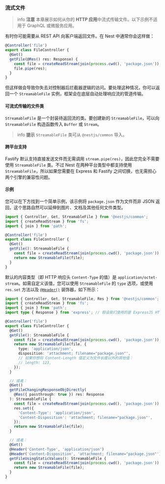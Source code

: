 ### 流式文件

> info **注意** 本章展示如何从你的 **HTTP 应用**中流式传输文件。以下示例不适用于 GraphQL 或微服务应用。

有时你可能需要从 REST API 向客户端返回文件。在 Nest 中通常你会这样做：

```ts
@Controller('file')
export class FileController {
  @Get()
  getFile(@Res() res: Response) {
    const file = createReadStream(join(process.cwd(), 'package.json'));
    file.pipe(res);
  }
}
```

但这样做会导致你失去对控制器后拦截器逻辑的访问。要处理这种情况，你可以返回一个 `StreamableFile` 实例，框架会在底层自动处理响应流的管道传输。

#### 可流式传输的文件类

`StreamableFile` 是一个封装待返回流的类。要创建新的 `StreamableFile`，可以向 `StreamableFile` 构造函数传入 `Buffer` 或 `Stream`。

> info **提示** `StreamableFile` 类可从 `@nestjs/common` 导入。

#### 跨平台支持

Fastify 默认支持直接发送文件而无需调用 `stream.pipe(res)`，因此您完全不需要使用 `StreamableFile` 类。不过 Nest 在两种平台类型中都支持使用 `StreamableFile`，所以如果您需要在 Express 和 Fastify 之间切换，也无需担心两个引擎的兼容性问题。

#### 示例

您可以在下方找到一个简单示例，该示例将 `package.json` 作为文件而非 JSON 返回，这个思路自然可以延伸到图片、文档及其他任何文件类型。

```ts
import { Controller, Get, StreamableFile } from '@nestjs/common';
import { createReadStream } from 'fs';
import { join } from 'path';

@Controller('file')
export class FileController {
  @Get()
  getFile(): StreamableFile {
    const file = createReadStream(join(process.cwd(), 'package.json'));
    return new StreamableFile(file);
  }
}
```

默认的内容类型（即 HTTP 响应头 `Content-Type` 的值）是 `application/octet-stream`。如需自定义该值，您可以使用 `StreamableFile` 的 `type` 选项，或使用 `res.set` 方法以及 [`@Header()`](/controllers#response-headers) 装饰器，如下所示：

```ts
import { Controller, Get, StreamableFile, Res } from '@nestjs/common';
import { createReadStream } from 'fs';
import { join } from 'path';
import type { Response } from 'express'; // 假设我们使用的是 ExpressJS HTTP 适配器

@Controller('file')
export class FileController {
  @Get()
  getFile(): StreamableFile {
    const file = createReadStream(join(process.cwd(), 'package.json'));
    return new StreamableFile(file, {
      type: 'application/json',
      disposition: 'attachment; filename="package.json"',
      // 如果你想将 Content-Length 值定义为文件长度以外的其他值：
      // length: 123,
    });
  }

  // 或者：
  @Get()
  getFileChangingResponseObjDirectly(
    @Res({ passthrough: true }) res: Response
  ): StreamableFile {
    const file = createReadStream(join(process.cwd(), 'package.json'));
    res.set({
      'Content-Type': 'application/json',
      'Content-Disposition': 'attachment; filename="package.json"',
    });
    return new StreamableFile(file);
  }

  // 或者：
  @Get()
  @Header('Content-Type', 'application/json')
  @Header('Content-Disposition', 'attachment; filename="package.json"')
  getFileUsingStaticValues(): StreamableFile {
    const file = createReadStream(join(process.cwd(), 'package.json'));
    return new StreamableFile(file);
  }
}
```
